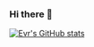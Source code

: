 ### Hi there 👋

[![Evr's GitHub stats](https://github-readme-stats.vercel.app/api?username=anuraghazra)](https://github.com/anuraghazra/github-readme-stats)
<!--
**eurror/eurror** is a ✨ _special_ ✨ repository because its `README.md` (this file) appears on your GitHub profile.

Here are some ideas to get you started:

- 🔭 I’m currently working on ...
- 🌱 I’m currently learning ...
- 👯 I’m looking to collaborate on ...
- 🤔 I’m looking for help with ...
- 💬 Ask me about ...
- 📫 How to reach me: ...
- 😄 Pronouns: ...
- ⚡ Fun fact: ...
-->
